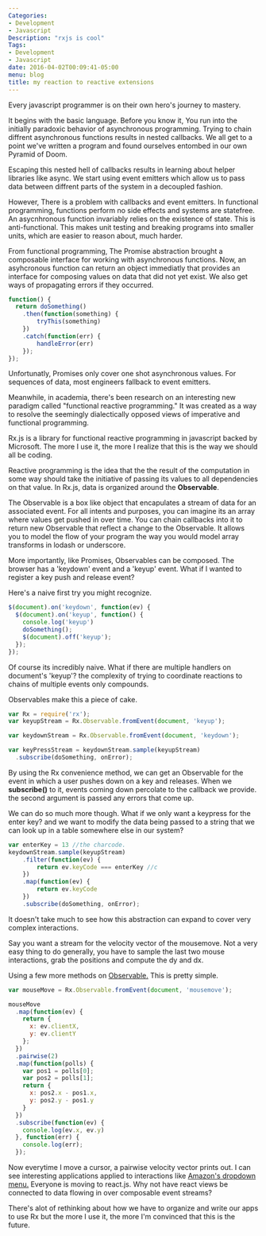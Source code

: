 ```yaml
---
Categories:
- Development
- Javascript
Description: "rxjs is cool"
Tags:
- Development
- Javascript
date: 2016-04-02T00:09:41-05:00
menu: blog
title: my reaction to reactive extensions
---
```


Every javascript programmer is on their own hero's journey to mastery.

It begins with the basic language. Before you know it, You run into the initially paradoxic behavior of asynchronous programming. Trying to chain diffrent asynchronous functions results in nested callbacks. We all get to a point we've written a program and found ourselves entombed in our own Pyramid of Doom.

Escaping this nested hell of callbacks results in learning about helper libraries like async. We start using event emitters which allow us to pass data between diffrent parts of the system in a decoupled fashion.
<!--more--> 
However, There is a problem with callbacks and event emitters. In functional programming, functions perform no side effects and systems are statefree. An asycnhronous function invariably relies on the existence of state. This is anti-functional. This makes unit testing and breaking programs into smaller units, which are easier to reason about, much harder.

From functional programming, The Promise abstraction brought a composable interface for working with asynchronous functions. Now, an asyhcronous function can return an object immediatly that provides an interface for composing values on data that did not yet exist. We also get ways of propagating errors if they occurred. 
```javascript
function() {
  return doSomething()
  	.then(function(something) {
    	tryThis(something)
    })
    .catch(function(err) {
    	handleError(err)
    });
});

```

Unfortunatly, Promises only cover one shot asynchronous values. For sequences of data, most engineers fallback to event emitters.

Meanwhile, in academia, there's been research on an interesting new paradigm called "functional reactive programming." It was created as a way to resolve the seemingly dialectically opposed views of imperative and functional programming.

Rx.js is a library for functional reactive programming in javascript backed by Microsoft.  The more I use it, the more I realize that this is the way we should all be coding.

Reactive programming is the idea that the the result of the computation in some way should take the initiative of passing its values to all dependencies on that value. In Rx.js, data is organized around the **Observable**.

The Observable is a box like object that encapulates a stream of data for an associated event. For all intents and purposes, you can imagine its an array where values get pushed in over time. You can chain callbacks into it to return new Observable that reflect a change to the Observable. It allows you to model the flow of your program the way you would model array transforms in lodash or underscore.

More importantly, like Promises, Observables can be composed. The browser has a 'keydown' event and a 'keyup' event. What if I wanted to register a key push and release event?

Here's a naive first try you might recognize.

```javascript
$(document).on('keydown', function(ev) {     	  
  $(document).on('keyup', function() {
    console.log('keyup')
    doSomething();
    $(document).off('keyup');
  });
});
```

Of course its incredibly naive. What if there are multiple handlers on document's 'keyup'? the complexity of trying to coordinate reactions to chains of multiple events only compounds.

Observables make this a piece of cake.

```javascript
var Rx = require('rx');
var keyupStream = Rx.Observable.fromEvent(document, 'keyup');

var keydownStream = Rx.Observable.fromEvent(document, 'keydown');

var keyPressStream = keydownStream.sample(keyupStream)
  .subscribe(doSomething, onError);
```

By using the Rx convenience method, we can get an Observable for the event in which a user pushes down on a key and releases. When we **subscribe()** to it, events coming down percolate to the callback we provide. the second argument is passed any errors that come up.

We can do so much more though. What if we only want a keypress for the enter key? and we want to modify the data being passed to a string that we can look up in a table somewhere else in our system?

```javascript
var enterKey = 13 //the charcode.
keydownStream.sample(keyupStream)
	.filter(function(ev) {
    	return ev.keyCode === enterKey //c
    })
    .map(function(ev) {
    	return ev.keyCode
    })
    .subscribe(doSomething, onError);
```

It doesn't take much to see how this abstraction can expand to cover very complex interactions. 

Say you want a stream for the velocity vector of the mousemove. Not a very easy thing to do generally, you have to sample the last two mouse interactions, grab the positions and compute the dy and dx.


Using a few more methods on [Observable.](https://github.com/Reactive-Extensions/RxJS/blob/master/doc/api/core/observable.md) This is pretty simple.

```javascript
var mouseMove = Rx.Observable.fromEvent(document, 'mousemove');

mouseMove
  .map(function(ev) {
    return {
      x: ev.clientX,
      y: ev.clientY
    };
  })
  .pairwise(2)
  .map(function(polls) {
    var pos1 = polls[0];
    var pos2 = polls[1];
    return {
      x: pos2.x - pos1.x,
      y: pos2.y - pos1.y
    }
  })
  .subscribe(function(ev) {
    console.log(ev.x, ev.y)
  }, function(err) {
    console.log(err);
  });
```

Now everytime I move a cursor, a pairwise velocity vector prints out. I can see interesting applications applied to interactions like [Amazon's dropdown menu.](http://bjk5.com/post/44698559168/breaking-down-amazons-mega-dropdown) Everyone is moving to react.js. Why not have react views be connected to data flowing in over composable event streams?

There's alot of rethinking about how we have to organize and write our apps to use Rx but the more I use it, the more I'm convinced that this is the future.


